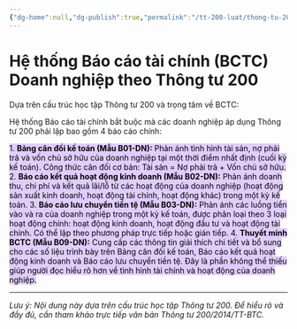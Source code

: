 ```yaml
---
{"dg-home":null,"dg-publish":true,"permalink":"/tt-200-luat/thong-tu-200/ht-bctc-dn/","dgPassFrontmatter":true,"noteIcon":""}
---
```



# Hệ thống Báo cáo tài chính (BCTC) Doanh nghiệp theo Thông tư 200

Dựa trên cấu trúc học tập Thông tư 200 và trọng tâm về BCTC:

Hệ thống Báo cáo tài chính bắt buộc mà các doanh nghiệp áp dụng Thông tư 200 phải lập bao gồm 4 báo cáo chính:

<mark style="background: #D2B3FFA6;">1.  **Bảng cân đối kế toán (Mẫu B01-DN):** Phản ánh tình hình tài sản, nợ phải trả và vốn chủ sở hữu của doanh nghiệp tại một thời điểm nhất định (cuối kỳ kế toán). Công thức cân đối cơ bản: Tài sản = Nợ phải trả + Vốn chủ sở hữu.
2.  **Báo cáo kết quả hoạt động kinh doanh (Mẫu B02-DN):** Phản ánh doanh thu, chi phí và kết quả lãi/lỗ từ các hoạt động của doanh nghiệp (hoạt động sản xuất kinh doanh, hoạt động tài chính, hoạt động khác) trong một kỳ kế toán.
3.  **Báo cáo lưu chuyển tiền tệ (Mẫu B03-DN):** Phản ánh các luồng tiền vào và ra của doanh nghiệp trong một kỳ kế toán, được phân loại theo 3 loại hoạt động chính: hoạt động kinh doanh, hoạt động đầu tư và hoạt động tài chính. Có thể lập theo phương pháp trực tiếp hoặc gián tiếp.
4.  **Thuyết minh BCTC (Mẫu B09-DN):** Cung cấp các thông tin giải thích chi tiết và bổ sung cho các số liệu trình bày trên Bảng cân đối kế toán, Báo cáo kết quả hoạt động kinh doanh và Báo cáo lưu chuyển tiền tệ. Đây là phần không thể thiếu giúp người đọc hiểu rõ hơn về tình hình tài chính và hoạt động của doanh nghiệp.</mark>

---
*Lưu ý: Nội dung này dựa trên cấu trúc học tập Thông tư 200. Để hiểu rõ và đầy đủ, cần tham khảo trực tiếp văn bản Thông tư 200/2014/TT-BTC.*